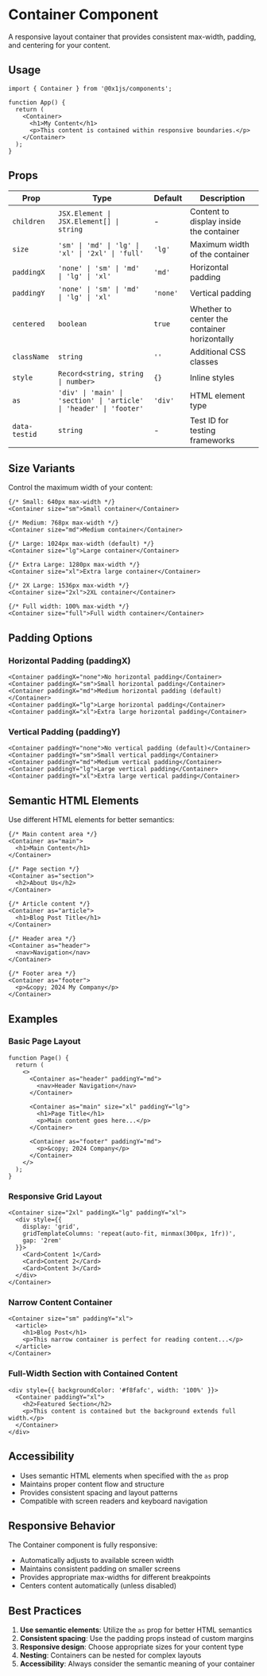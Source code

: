 # Container Component

A responsive layout container that provides consistent max-width, padding, and centering for your content.

## Usage

```tsx
import { Container } from '@0x1js/components';

function App() {
  return (
    <Container>
      <h1>My Content</h1>
      <p>This content is contained within responsive boundaries.</p>
    </Container>
  );
}
```

## Props

| Prop | Type | Default | Description |
|------|------|---------|-------------|
| `children` | `JSX.Element \| JSX.Element[] \| string` | - | Content to display inside the container |
| `size` | `'sm' \| 'md' \| 'lg' \| 'xl' \| '2xl' \| 'full'` | `'lg'` | Maximum width of the container |
| `paddingX` | `'none' \| 'sm' \| 'md' \| 'lg' \| 'xl'` | `'md'` | Horizontal padding |
| `paddingY` | `'none' \| 'sm' \| 'md' \| 'lg' \| 'xl'` | `'none'` | Vertical padding |
| `centered` | `boolean` | `true` | Whether to center the container horizontally |
| `className` | `string` | `''` | Additional CSS classes |
| `style` | `Record<string, string \| number>` | `{}` | Inline styles |
| `as` | `'div' \| 'main' \| 'section' \| 'article' \| 'header' \| 'footer'` | `'div'` | HTML element type |
| `data-testid` | `string` | - | Test ID for testing frameworks |

## Size Variants

Control the maximum width of your content:

```tsx
{/* Small: 640px max-width */}
<Container size="sm">Small container</Container>

{/* Medium: 768px max-width */}
<Container size="md">Medium container</Container>

{/* Large: 1024px max-width (default) */}
<Container size="lg">Large container</Container>

{/* Extra Large: 1280px max-width */}
<Container size="xl">Extra large container</Container>

{/* 2X Large: 1536px max-width */}
<Container size="2xl">2XL container</Container>

{/* Full width: 100% max-width */}
<Container size="full">Full width container</Container>
```

## Padding Options

### Horizontal Padding (paddingX)
```tsx
<Container paddingX="none">No horizontal padding</Container>
<Container paddingX="sm">Small horizontal padding</Container>
<Container paddingX="md">Medium horizontal padding (default)</Container>
<Container paddingX="lg">Large horizontal padding</Container>
<Container paddingX="xl">Extra large horizontal padding</Container>
```

### Vertical Padding (paddingY)
```tsx
<Container paddingY="none">No vertical padding (default)</Container>
<Container paddingY="sm">Small vertical padding</Container>
<Container paddingY="md">Medium vertical padding</Container>
<Container paddingY="lg">Large vertical padding</Container>
<Container paddingY="xl">Extra large vertical padding</Container>
```

## Semantic HTML Elements

Use different HTML elements for better semantics:

```tsx
{/* Main content area */}
<Container as="main">
  <h1>Main Content</h1>
</Container>

{/* Page section */}
<Container as="section">
  <h2>About Us</h2>
</Container>

{/* Article content */}
<Container as="article">
  <h1>Blog Post Title</h1>
</Container>

{/* Header area */}
<Container as="header">
  <nav>Navigation</nav>
</Container>

{/* Footer area */}
<Container as="footer">
  <p>&copy; 2024 My Company</p>
</Container>
```

## Examples

### Basic Page Layout
```tsx
function Page() {
  return (
    <>
      <Container as="header" paddingY="md">
        <nav>Header Navigation</nav>
      </Container>
      
      <Container as="main" size="xl" paddingY="lg">
        <h1>Page Title</h1>
        <p>Main content goes here...</p>
      </Container>
      
      <Container as="footer" paddingY="md">
        <p>&copy; 2024 Company</p>
      </Container>
    </>
  );
}
```

### Responsive Grid Layout
```tsx
<Container size="2xl" paddingX="lg" paddingY="xl">
  <div style={{ 
    display: 'grid', 
    gridTemplateColumns: 'repeat(auto-fit, minmax(300px, 1fr))',
    gap: '2rem'
  }}>
    <Card>Content 1</Card>
    <Card>Content 2</Card>
    <Card>Content 3</Card>
  </div>
</Container>
```

### Narrow Content Container
```tsx
<Container size="sm" paddingY="xl">
  <article>
    <h1>Blog Post</h1>
    <p>This narrow container is perfect for reading content...</p>
  </article>
</Container>
```

### Full-Width Section with Contained Content
```tsx
<div style={{ backgroundColor: '#f8fafc', width: '100%' }}>
  <Container paddingY="xl">
    <h2>Featured Section</h2>
    <p>This content is contained but the background extends full width.</p>
  </Container>
</div>
```

## Accessibility

- Uses semantic HTML elements when specified with the `as` prop
- Maintains proper content flow and structure
- Provides consistent spacing and layout patterns
- Compatible with screen readers and keyboard navigation

## Responsive Behavior

The Container component is fully responsive:

- Automatically adjusts to available screen width
- Maintains consistent padding on smaller screens
- Provides appropriate max-widths for different breakpoints
- Centers content automatically (unless disabled)

## Best Practices

1. **Use semantic elements**: Utilize the `as` prop for better HTML semantics
2. **Consistent spacing**: Use the padding props instead of custom margins
3. **Responsive design**: Choose appropriate sizes for your content type
4. **Nesting**: Containers can be nested for complex layouts
5. **Accessibility**: Always consider the semantic meaning of your container
